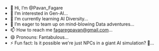 - 👋 Hi, I’m @Pavan_Fagare
- 👀 I’m interested in Gen-AI...
- 🌱 I’m currently learning AI Diversity...
- 💞️ I’m eager to team up on mind-blowing Data adventures...
- 📫 How to reach me fagaregpavan@gmail.com...
- 😄 Pronouns: Fantabulous...
- ⚡ Fun fact: Is it possible we're just NPCs in a giant AI simulation? 🤔...

<!---
fantasy-fusion5023/fantasy-fusion5023 is a ✨ special ✨ repository because its `README.md` (this file) appears on your GitHub profile.
You can click the Preview link to take a look at your changes.
--->
